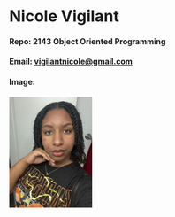 # Nicole Vigilant
#### Repo: 2143 Object Oriented Programming
#### Email: vigilantnicole@gmail.com
#### Image:
<img src=images/NicoleImage1.jpg width=150>

